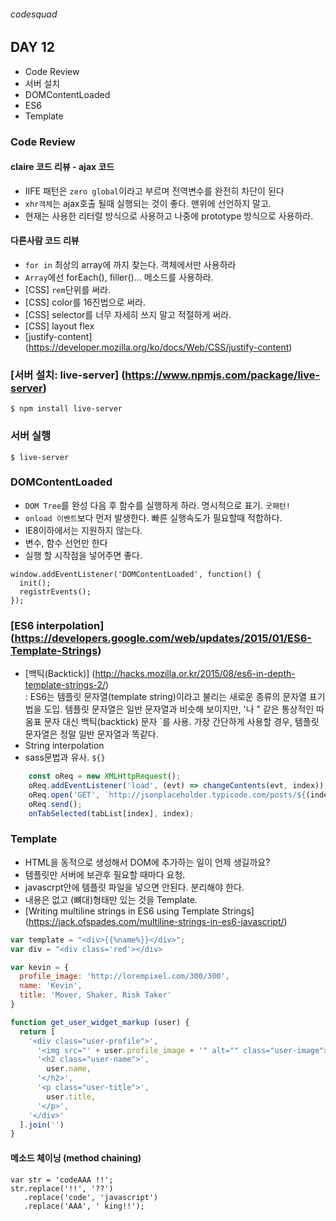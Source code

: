 ###### codesquad

## DAY 12
- Code Review
- 서버 설치
- DOMContentLoaded
- ES6
- Template

### Code Review
#### claire 코드 리뷰 - ajax 코드
- IIFE 패턴은 `zero global`이라고 부르며 전역변수를 완전히 차단이 된다
- `xhr객체`는 ajax호출 될때 실행되는 것이 좋다. 맨위에 선언하지 말고.
- 현재는 사용한 리터럴 방식으로 사용하고 나중에 prototype 방식으로 사용하라.

#### 다른사람 코드 리뷰
- `for in` 최상의 array에 까지 찾는다. 객체에서만 사용하라
- `Array`에선 forEach(), filler()... 메소드를 사용하라.
- [CSS] `rem`단위를 써라. 
- [CSS] color를 16진법으로 써라. 
- [CSS] selector를 너무 자세히 쓰지 말고 적절하게 써라. 
- [CSS] layout flex
- [justify-content] (https://developer.mozilla.org/ko/docs/Web/CSS/justify-content)


### [서버 설치: live-server] (https://www.npmjs.com/package/live-server)
```
$ npm install live-server

```

### 서버 실행 
```
$ live-server
```

### DOMContentLoaded
- `DOM Tree`를 완성 다음 후 함수를 실행하게 하라. 명시적으로 표기. `굿패턴!`
- `onload 이벤트`보다 먼저 발생한다. 빠른 실행속도가 필요할때 적합하다.
- IE8이하에서는 지원하지 않는다.
- 변수, 함수 선언만 한다 
- 실행 할 시작점을 넣어주면 좋다.

```javascrpt
window.addEventListener('DOMContentLoaded', function() {
  init();
  registrEvents();
});
```

### [ES6 interpolation] (https://developers.google.com/web/updates/2015/01/ES6-Template-Strings)
- [백틱(Backtick)] (http://hacks.mozilla.or.kr/2015/08/es6-in-depth-template-strings-2/) <br>
: ES6는 템플릿 문자열(template string)이라고 불리는 새로운 종류의 문자열 표기법을 도입. 템플릿 문자열은 일반 문자열과 비슷해 보이지만, '나 " 같은 통상적인 따옴표 문자 대신 백틱(backtick) 문자 `를 사용. 가장 간단하게 사용할 경우, 템플릿 문자열은 정말 일반 문자열과 똑같다. <br>
- String interpolation
- sass문법과 유사. `${}`

```javascript
    const oReq = new XMLHttpRequest();
    oReq.addEventListener('load', (evt) => changeContents(evt, index));
    oReq.open('GET', `http://jsonplaceholder.typicode.com/posts/${(index + 1)}`);
    oReq.send();
    onTabSelected(tabList[index], index);
```

### Template
- HTML을 동적으로 생성해서 DOM에 추가하는 일이 언제 생길까요?
- 템플릿만 서버에 보관후 필요할 때마다 요청.
- javascrpt안에 템플릿 파일을 넣으면 안된다. 분리해야 한다. 
- 내용은 없고 (뼈대)형태만 있는 것을 Template.
- [Writing multiline strings in ES6 using Template Strings] (https://jack.ofspades.com/multiline-strings-in-es6-javascript/)

```javascript
var template = "<div>{{%name%}}</div>"; 
var div = "<div class='red'></div>
```

```javascript
var kevin = {  
  profile_image: 'http://lorempixel.com/300/300',
  name: 'Kevin',
  title: 'Mover, Shaker, Risk Taker'
}

function get_user_widget_markup (user) {  
  return [
    '<div class="user-profile">',
      '<img src="' + user.profile_image + '" alt="" class="user-image">',
      '<h2 class="user-name">',
        user.name,
      '</h2>',
      '<p class="user-title">',
        user.title,
      '</p>',
    '</div>'
  ].join('')
}
```

#### 메소드 체이닝 (method chaining)
```javascrpt
var str = 'codeAAA !!';
str.replace('!!', '??')
   .replace('code', 'javascript')
   .replace('AAA', ' king!!');
```